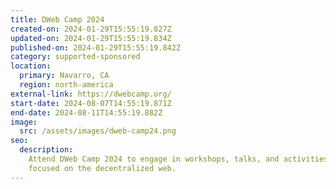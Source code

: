 ```yaml
---
title: DWeb Camp 2024
created-on: 2024-01-29T15:55:19.827Z
updated-on: 2024-01-29T15:55:19.834Z
published-on: 2024-01-29T15:55:19.842Z
category: supported-sponsored
location:
  primary: Navarro, CA
  region: north-america
external-link: https://dwebcamp.org/
start-date: 2024-08-07T14:55:19.871Z
end-date: 2024-08-11T14:55:19.882Z
image:
  src: /assets/images/dweb-camp24.png
seo:
  description:
    Attend DWeb Camp 2024 to engage in workshops, talks, and activities
    focused on the decentralized web.
---
```

